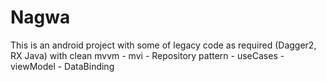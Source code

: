 # Nagwa
This is an android project with some of legacy code as required
(Dagger2, RX Java) with clean mvvm - mvi - Repository pattern - useCases - viewModel - DataBinding 
